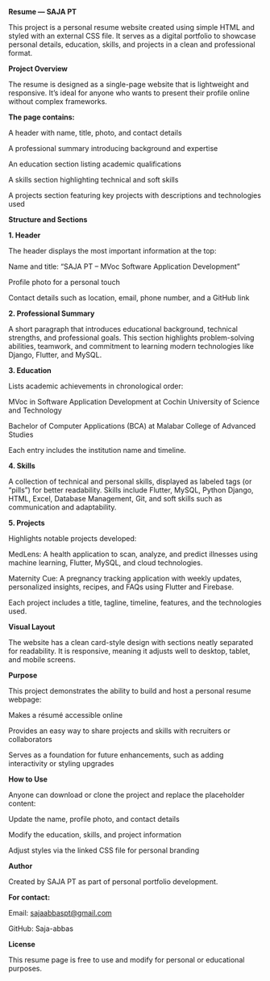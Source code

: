 **Resume — SAJA PT**

This project is a personal resume website created using simple HTML and styled with an external CSS file. It serves as a digital portfolio to showcase personal details, education, skills, and projects in a clean and professional format.

**Project Overview**

The resume is designed as a single-page website that is lightweight and responsive.
It’s ideal for anyone who wants to present their profile online without complex frameworks.

**The page contains:**

A header with name, title, photo, and contact details

A professional summary introducing background and expertise

An education section listing academic qualifications

A skills section highlighting technical and soft skills

A projects section featuring key projects with descriptions and technologies used

**Structure and Sections**

**1. Header**

The header displays the most important information at the top:

Name and title: “SAJA PT – MVoc Software Application Development”

Profile photo for a personal touch

Contact details such as location, email, phone number, and a GitHub link

**2. Professional Summary**

A short paragraph that introduces educational background, technical strengths, and professional goals.
This section highlights problem-solving abilities, teamwork, and commitment to learning modern technologies like Django, Flutter, and MySQL.

**3. Education**

Lists academic achievements in chronological order:

MVoc in Software Application Development at Cochin University of Science and Technology

Bachelor of Computer Applications (BCA) at Malabar College of Advanced Studies

Each entry includes the institution name and timeline.

**4. Skills**

A collection of technical and personal skills, displayed as labeled tags (or “pills”) for better readability.
Skills include Flutter, MySQL, Python Django, HTML, Excel, Database Management, Git, and soft skills such as communication and adaptability.

**5. Projects**

Highlights notable projects developed:

MedLens: A health application to scan, analyze, and predict illnesses using machine learning, Flutter, MySQL, and cloud technologies.

Maternity Cue: A pregnancy tracking application with weekly updates, personalized insights, recipes, and FAQs using Flutter and Firebase.

Each project includes a title, tagline, timeline, features, and the technologies used.

**Visual Layout**

The website has a clean card-style design with sections neatly separated for readability.
It is responsive, meaning it adjusts well to desktop, tablet, and mobile screens.

**Purpose**

This project demonstrates the ability to build and host a personal resume webpage:

Makes a résumé accessible online

Provides an easy way to share projects and skills with recruiters or collaborators

Serves as a foundation for future enhancements, such as adding interactivity or styling upgrades

**How to Use**

Anyone can download or clone the project and replace the placeholder content:

Update the name, profile photo, and contact details

Modify the education, skills, and project information

Adjust styles via the linked CSS file for personal branding

**Author**

Created by SAJA PT as part of personal portfolio development.

**For contact:**

Email: sajaabbaspt@gmail.com

GitHub: Saja-abbas

**License**

This resume page is free to use and modify for personal or educational purposes.
